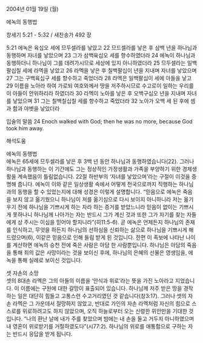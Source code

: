 2004년 01월 19일 (월)

에녹의 동행법



창세기 5:21 - 5:32 / 새찬송가 492 장


5:21 에녹은 육십오 세에 므두셀라를 낳았고 
22 므드셀라를 낳은 후 삼백 년을 하나님과 동행하며 자녀를 낳았으며 
23 그가 삼백육십오 세를 향수하였더라 
24 에녹이 하나님과 동행하더니 하나님이 그를 데려가시므로 세상에 있지 아니하였더라 
25 므두셀라는 일백팔십칠 세에 라멕을 낳았고 
26 라멕을 낳은 후 칠백팔십이 년을 지내며 자녀를 낳았으며 
27 그는 구백육십구 세를 향수하고 죽었더라 
28 라멕은 일백팔십이 세에 아들을 낳고 
29 이름을 노아라 하여 가로되 여호와께서 땅을 저주하시므로 수고로이 일하는 우리를 이 아들이 안위하리라 하였더라 
30 라멕이 노아를 낳은 후 오백구십오 년을 지내며 자녀를 낳았으며 
31 그는 칠백칠십칠 세를 향수하고 죽었더라 
32 노아가 오백 세 된 후에 셈과 함과 야벳을 낳았더라 

입술의 말씀 
24 Enoch walked with God; then he was no more, because God took him away.

해석도움





에녹의 동행법  
에녹은 65세에 므두셀라를 낳은 후 3백 년 동안 하나님과 동행하였습니다(22). 그러나 하나님과 동행하는 이 기간에도 그는 정상적인 가정생활과 가족을 부양하기 위한 경제생활을 계속했음이 틀림없습니다. 22절 하반부의 ‘자녀를 낳았으며’라는 구절이 이것을 증명해 줍니다. 에녹이 이와 같은 일상생활 속에서 어떻게 천국으로까지 직행하는 하나님과의 동행을 할 수 있었는지에 대해 성경은 이렇게 설명합니다. “믿음으로 에녹은 죽음을 보지 않고 옮기웠으니 하나님이 저를 옮기심으로 다시 보이지 아니하니라 저는 옮기우기 전에 하나님을 기쁘시게 하는 자라 하는 증거를 받았느니라 믿음이 없이는 기쁘시게 못하나니 하나님께 나아가는 자는 반드시 그가 계신 것과 또한 그가 자기를 찾는 자들에게 상 주시는 이심을 믿어야 할지니라”(히11:5-6). 곧 에녹은 언제든지 하나님의 존재를 인식하고, 무엇을 하든지 하나님의 선하심을 신뢰하는 삶으로 하나님을 기쁘시게 해드렸으며(6), 이같은 믿음으로 인해 들림 받게 된 것입니다. 한편 이 족보에 나타난 나이를 계산하면 에녹의 승천 전에 죽은 사람은 아담 한 사람뿐입니다. 하나님은 아담의 죽음을 통해 죄의 값은 사망이라는 것을 보이신 후에, 하나님의 은혜의 선물은 영생임을, 에녹을 통해 실례로 보이신 것입니다.   

셋 자손의 소망  
셋의 8대손 라멕은 그의 아들의 이름을 ‘안식과 위로’라는 뜻을 가진 노아라고 지었습니다. 이 이름에는 구원에 대한 갈망이 표출되어 있습니다. 하나님께 저주 받은 땅을 경작하는 일은 대단히 힘들고 고통스런 수고거리였던 것 같습니다(창3:17). 그러나 셋의 자손 라멕은 그 가운데서 절망하지 않았고, 반대로 가인의 자손 라멕처럼 자신의 힘으로 스스로를 위로하려고도 하지 않았으며, 오직 하늘로부터 오는 신령한 위안만을 기대한 것입니다. “나의 환난 날에 내가 주를 찾았으며 밤에는 내 손을 들고 거두지 아니하였으며 내 영혼이 위로받기를 거절하였도다”(시77:2). 하나님의 위로를 애통함으로 구하는 자는 반드시 응답을 받게 됩니다.